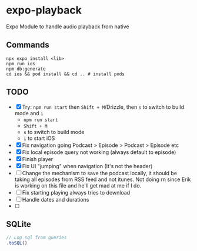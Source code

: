 # expo-playback

Expo Module to handle audio playback from native

## Commands

```shell
npx expo install <lib>
npm run ios
npm db:generate
cd ios && pod install && cd .. # install pods
```

## TODO

- [x] Try: `npm run start` then `Shift + M`/Drizzle, then `s` to switch to build mode and `i`
  - `npm run start`
  - `Shift + M`
  - `s` to switch to build mode
  - `i` to start iOS
- [x] Fix navigation going Podcast > Episode > Podcast > Episode etc
- [x] Fix local episode query not working (always default to episode)
- [x] Finish player
- [x] Fix UI "jumping" when navigation (It's not the header)
- [ ] Change the mechanism to save the podcast locally, it should be taking all episodes from RSS feed and not itunes. Not doing rn since Erik is working on this file and he'll get mad at me if I do.
- [ ] Fix starting playing always tries to download
- [ ] Handle dates and durations
- [ ]

## SQLite

```ts
// Log sql from queries
.toSQL()
```
